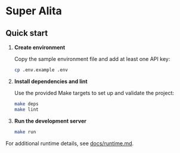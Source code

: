 # Super Alita

## Quick start

1. **Create environment**

   Copy the sample environment file and add at least one API key:

   ```bash
   cp .env.example .env
   ```

2. **Install dependencies and lint**

   Use the provided Make targets to set up and validate the project:

   ```bash
   make deps
   make lint
   ```

3. **Run the development server**

   ```bash
   make run
   ```

For additional runtime details, see [docs/runtime.md](docs/runtime.md).

